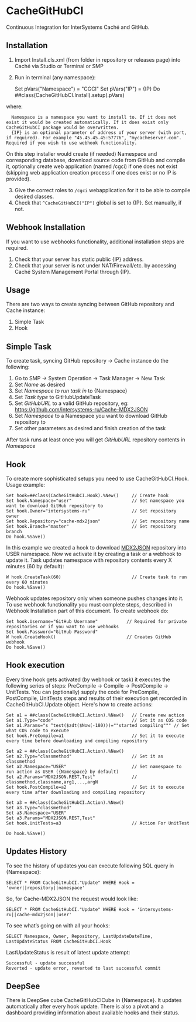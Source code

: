 # CacheGitHubCI
Continuous Integration for InterSystems Caché and GitHub. 

Installation
-----------

1. Import Install.cls.xml (from  folder in repository or releases page) into Caché via Studio or Terminal or SMP
2. Run in terminal (any namespace): 

	Set pVars("Namespace") = "CGCI" 
	Set pVars("IP") = {IP} 
        Do ##class(CacheGitHubCI.Install).setup(.pVars)

  where: 
  
      Namespace is a namespace you want to install to. If it does not exist it would be created automatically. If it does exist only CacheGitHubCI package would be overwritten. 
	  {IP} is an optional parameter of address of your server (with port, if required). For example "45.45.45.45:57776", "mycacheserver.com". Required if you wish to use webhook functionality.
On this step installer would create (if needed) Namespace and corresponding database, download source code from GitHub and compile it, optionally create web application (named /cgci) if one does not exist (skipping web application creation process if one does exist or no IP is provided).

3. Give the correct roles to `/cgci` webapplication for it to be able to compile desired classes.
4. Check that `^CacheGitHubCI("IP")` global is set to {IP}. Set manually, if not.


Webhook Installation
-----------

If you want to use webhooks functionality, additional installation steps are required.

1. Check that your server has static public {IP} address. 
2. Check that your server is not under NAT/Firewall/etc. by accessing Caché System Management Portal through {IP}.

Usage 
-----------

There are two ways to create syncing between GitHub repository and Cache instance:

1. Simple Task
2. Hook

Simple Task
-----------

To create task, syncing  GitHub repository → Cache instance do the following:

1. Go to SMP → System Operation → Task Manager → New Task
2. Set <i>Name</i> as desired
3. Set <i>Namespace to run task in</i> to {Namespace}
4. Set <i>Task type</i> to GitHubUpdateTask
5. Set <i>GitHubURL</i> to a valid GitHub repository, eg: https://github.com/intersystems-ru/Cache-MDX2JSON
7. Set <i>Namespace</i> to a Namespace you want to download GitHub repository to
8. Set other parameters as desired and finish creation of the task

After task runs at least once you will get <i>GitHubURL</i> repository contents in <i>Namespace</i>

Hook
-----------

To create more sophisticated setups you need to use CacheGitHubCI.Hook. Usage example:

    Set hook=##class(CacheGitHubCI.Hook).%New()     // Create hook
    Set hook.Namespace="user"                       // Set namespace you want to download GitHub repository to
    Set hook.Owner="intersystems-ru"                // Set repository owner
    Set hook.Repository="cache-mdx2json"            // Set repository name
    Set hook.Branch="master"                        // Set repository branch
    Do hook.%Save()
    
In this example we created a hook to download [MDX2JSON](https://github.com/intersystems-ru/Cache-MDX2JSON) repository into USER namespace. Now we activate it by creating a task or a webhook to update it. Task updates namespace with repository contents every X minutes (60 by default):

    W hook.CreateTask(60)                           // Create task to run every 60 minutes
    Do hook.%Save()
        
Webhook updates repository only when someone pushes changes into it. To use webhook functionality you must complete steps, described in Webhook Installation part of this document. To create webhook do:

    Set hook.Username="GitHub Username"           // Required for private repositories or if you want to use webhooks
    Set hook.Password="GitHub Password" 
    W hook.CreateHook()                           // Creates GitHub webhook
    Do hook.%Save()
        
Hook execution
-----------

Every time hook gets activated (by webhook or task) it executes the following series of steps: PreCompile → Compile → PostCompile → UnitTests. You can (optionally) supply the code for PreCompile, PostCompile, UnitTests steps and results of their execution get recorded in CacheGitHubCI.Update object. Here's how to create actions:

    Set a1 = ##class(CacheGitHubCI.Action).%New()   // Create new action
    Set a1.Type="code"                              // Set it as COS code
    Set a1.Params="s ^test($zdt($Now(-180)))=""started compiling""" // Set what COS code to execute 
    Set hook.PreCompile=a1                          // Set it to execute every time before downloading and compiling repository
        
    Set a2 = ##class(CacheGitHubCI.Action).%New()
    Set a2.Type="classmethod"                       // Set it as classmethod
    Set a2.Namespace="USER"                         // Set namespace to run action as USER ({Namespace} by default)
    Set a2.Params="MDX2JSON.REST,Test"              // classmethod,classname,arg1,...,argN
    Set hook.PostCompile=a2                         // Set it to execute every time after downloading and compiling repository
        
    Set a3 = ##class(CacheGitHubCI.Action).%New()
    Set a3.Type="classmethod"
    Set a3.Namespace="USER"
    Set a3.Params="MDX2JSON.REST,Test"
    Set hook.UnitTests=a3                           // Action For UnitTest
    
    Do hook.%Save()

Updates History
-----------
To see the history of updates you can execute following SQL query in {Namespace}:

    SELECT * FROM CacheGitHubCI."Update" WHERE Hook = 'owner||repository||namespace'
        
So, for Cache-MDX2JSON the request would look like:

    SELECT * FROM CacheGitHubCI."Update" WHERE Hook = 'intersystems-ru||cache-mdx2json||user'
	
To see what’s going on with all your hooks:

    SELECT Namespace, Owner, Repository, LastUpdateDateTime, LastUpdateStatus FROM CacheGitHubCI.Hook

LastUpdateStatus  is result of latest update attempt:

    Successful - update successful
    Reverted - update error, reverted to last successful commit 
	
DeepSee
-----------

There is DeepSee cube CacheGitHubCICube in {Namespace}. It updates automatically after every hook update. There is also a pivot and a dashboard providing information about available hooks and their status. 


